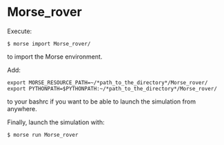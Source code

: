 # Morse_rover

Execute:

`$ morse import Morse_rover/`

to import the Morse environment.

Add:

<pre><code>export MORSE_RESOURCE_PATH=~/*path_to_the_directory*/Morse_rover/
export PYTHONPATH=$PYTHONPATH:~/*path_to_the_directory*/Morse_rover/</code></pre>

to your bashrc if you want to be able to launch the simulation from anywhere.

Finally, launch the simulation with:

`$ morse run Morse_rover`
